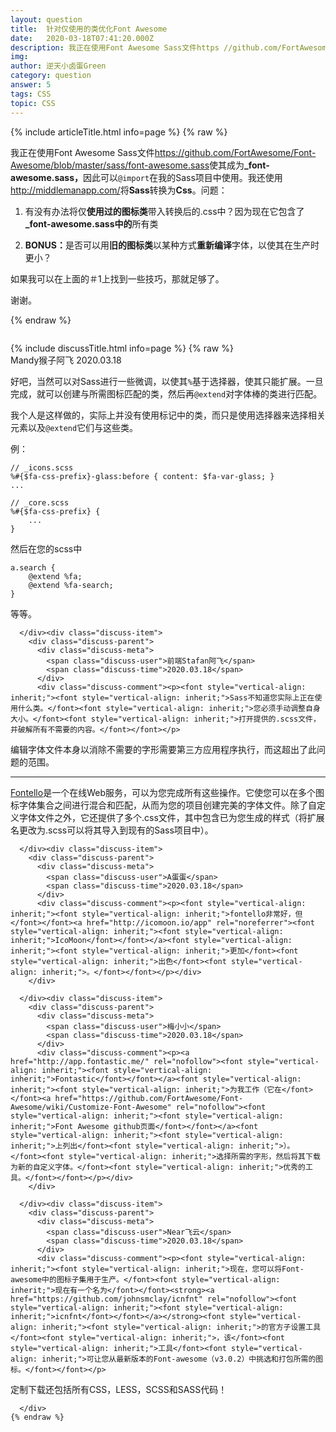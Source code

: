 ```yaml
---
layout: question
title:  针对仅使用的类优化Font Awesome
date:   2020-03-18T07:41:20.000Z
description: 我正在使用Font Awesome Sass文件https //github.com/FortAwesome/Font-Awesome/blob/mast...
img: 
author: 逆天小卤蛋Green
category: question
answer: 5
tags: CSS
topic: CSS
---
```

<div class="article-root">
  <div class="article">
    {% include articleTitle.html info=page %}
    {% raw %}
    <div class="article-content"><p><font style="vertical-align: inherit;"><font style="vertical-align: inherit;">我正在使用Font Awesome Sass文件</font></font><a href="https://github.com/FortAwesome/Font-Awesome/blob/master/sass/font-awesome.sass" rel="noreferrer"><font style="vertical-align: inherit;"><font style="vertical-align: inherit;">https://github.com/FortAwesome/Font-Awesome/blob/master/sass/font-awesome.sass</font></font></a><font style="vertical-align: inherit;"><font style="vertical-align: inherit;">使其成为</font></font><strong><font style="vertical-align: inherit;"><font style="vertical-align: inherit;">_font-awesome.sass，</font></font></strong><font style="vertical-align: inherit;"><font style="vertical-align: inherit;">因此可以</font></font><code>@import</code><font style="vertical-align: inherit;"><font style="vertical-align: inherit;">在我的Sass项目中使用。</font><font style="vertical-align: inherit;">我还使用</font></font><a href="http://middlemanapp.com/" rel="noreferrer"><font style="vertical-align: inherit;"><font style="vertical-align: inherit;">http://middlemanapp.com/</font></font></a><font style="vertical-align: inherit;"><font style="vertical-align: inherit;">将</font></font><strong><font style="vertical-align: inherit;"><font style="vertical-align: inherit;">Sass</font></font></strong><font style="vertical-align: inherit;"><font style="vertical-align: inherit;">转换</font><font style="vertical-align: inherit;">为</font></font><strong><font style="vertical-align: inherit;"><font style="vertical-align: inherit;">Css</font></font></strong><font style="vertical-align: inherit;"><font style="vertical-align: inherit;">。</font><font style="vertical-align: inherit;">问题：</font></font></p>

<ol>
<li><p><font style="vertical-align: inherit;"><font style="vertical-align: inherit;">有没有办法将仅</font></font><strong><font style="vertical-align: inherit;"><font style="vertical-align: inherit;">使用过的图标类</font></font></strong><font style="vertical-align: inherit;"><font style="vertical-align: inherit;">带入转换后的.css中？</font><font style="vertical-align: inherit;">因为现在它包含了</font><strong><font style="vertical-align: inherit;">_font-awesome.sass中的</font></strong><font style="vertical-align: inherit;">所有类</font></font><strong><font style="vertical-align: inherit;"></font></strong></p></li>
<li><p><strong><font style="vertical-align: inherit;"><font style="vertical-align: inherit;">BONUS：</font></font></strong><font style="vertical-align: inherit;"><font style="vertical-align: inherit;">是否可以</font><font style="vertical-align: inherit;">用</font><strong><font style="vertical-align: inherit;">旧的图标类</font></strong><font style="vertical-align: inherit;">以</font><font style="vertical-align: inherit;">某种方式</font></font><strong><font style="vertical-align: inherit;"><font style="vertical-align: inherit;">重新编译</font></font></strong><font style="vertical-align: inherit;"><font style="vertical-align: inherit;">字体，</font><font style="vertical-align: inherit;">以使其在生产时更小？</font></font><strong><font style="vertical-align: inherit;"></font></strong><font style="vertical-align: inherit;"></font></p></li>
</ol>

<p><font style="vertical-align: inherit;"><font style="vertical-align: inherit;">如果我可以在上面的＃1上找到一些技巧，那就足够了。</font></font></p>

<p><font style="vertical-align: inherit;"><font style="vertical-align: inherit;">谢谢。</font></font></p></div>
    {% endraw %}
  </div>
  <p style="height: 0;width:0;overflow: hidden;"> 第2023篇《针对仅使用的类优化Font Awesome》来自Winter(https://github.com/aiyld/aiyld.github.io)的站点</p>
  <div class="discuss-wrapper">
    {% include discussTitle.html info=page %}
    {% raw %}
    <div class="discuss-item">
        <div class="discuss-parent">
          <div class="discuss-meta">
            <span class="discuss-user">Mandy猴子阿飞</span>
            <span class="discuss-time">2020.03.18</span>
          </div>
          <div class="discuss-comment"><p><font style="vertical-align: inherit;"><font style="vertical-align: inherit;">好吧，当然可以对Sass进行一些微调，以使其</font></font><code>%</code><font style="vertical-align: inherit;"><font style="vertical-align: inherit;">基于</font><font style="vertical-align: inherit;">选择器</font><font style="vertical-align: inherit;">，使其只能扩展。</font><font style="vertical-align: inherit;">一旦完成，就可以创建与所需图标匹配的类，然后再</font></font><code>@extend</code><font style="vertical-align: inherit;"><font style="vertical-align: inherit;">对字体棒的类</font><font style="vertical-align: inherit;">进行匹配</font><font style="vertical-align: inherit;">。</font></font></p>

<p><font style="vertical-align: inherit;"><font style="vertical-align: inherit;">我个人是这样做的，实际上并没有使用标记中的类，而只是使用选择器来选择相关元素以及</font></font><code>@extend</code><font style="vertical-align: inherit;"><font style="vertical-align: inherit;">它们与这些类。</font></font></p>

<p><font style="vertical-align: inherit;"><font style="vertical-align: inherit;">例：</font></font></p>

<pre><code>// _icons.scss<font></font>
%#{$fa-css-prefix}-glass:before { content: $fa-var-glass; }<font></font>
...<font></font>
<font></font>
// _core.scss<font></font>
%#{$fa-css-prefix} {<font></font>
    ...<font></font>
}<font></font>
</code></pre>

<p><font style="vertical-align: inherit;"><font style="vertical-align: inherit;">然后在您的scss中</font></font></p>

<pre><code>a.search {<font></font>
    @extend %fa;<font></font>
    @extend %fa-search;<font></font>
}<font></font>
</code></pre>

<p><font style="vertical-align: inherit;"><font style="vertical-align: inherit;">等等。</font></font></p></div>
        </div>
        
      </div><div class="discuss-item">
        <div class="discuss-parent">
          <div class="discuss-meta">
            <span class="discuss-user">前端Stafan阿飞</span>
            <span class="discuss-time">2020.03.18</span>
          </div>
          <div class="discuss-comment"><p><font style="vertical-align: inherit;"><font style="vertical-align: inherit;">Sass不知道您实际上正在使用什么类。</font><font style="vertical-align: inherit;">您必须手动调整自身大小。</font><font style="vertical-align: inherit;">打开提供的.scss文件，并破解所有不需要的内容。</font></font></p>

<p><font style="vertical-align: inherit;"><font style="vertical-align: inherit;">编辑字体文件本身以消除不需要的字形需要第三方应用程序执行，而这超出了此问题的范围。</font></font></p>

<hr>

<p><a href="http://fontello.com/"><font style="vertical-align: inherit;"><font style="vertical-align: inherit;">Fontello</font></font></a><font style="vertical-align: inherit;"><font style="vertical-align: inherit;">是一个在线Web服务，可以为您完成所有这些操作。</font><font style="vertical-align: inherit;">它使您可以在多个图标字体集合之间进行混合和匹配，从而为您的项目创建完美的字体文件。</font><font style="vertical-align: inherit;">除了自定义字体文件之外，它还提供了多个.css文件，其中包含已为您生成的样式（将扩展名更改为.scss可以将其导入到现有的Sass项目中）。</font></font></p></div>
        </div>
        
      </div><div class="discuss-item">
        <div class="discuss-parent">
          <div class="discuss-meta">
            <span class="discuss-user">A蛋蛋</span>
            <span class="discuss-time">2020.03.18</span>
          </div>
          <div class="discuss-comment"><p><font style="vertical-align: inherit;"><font style="vertical-align: inherit;">fontello非常好，但</font></font><a href="http://icomoon.io/app" rel="noreferrer"><font style="vertical-align: inherit;"><font style="vertical-align: inherit;">IcoMoon</font></font></a><font style="vertical-align: inherit;"><font style="vertical-align: inherit;">更加</font><font style="vertical-align: inherit;">出色</font><font style="vertical-align: inherit;">。</font></font></p></div>
        </div>
        
      </div><div class="discuss-item">
        <div class="discuss-parent">
          <div class="discuss-meta">
            <span class="discuss-user">梅小小</span>
            <span class="discuss-time">2020.03.18</span>
          </div>
          <div class="discuss-comment"><p><a href="http://app.fontastic.me/" rel="nofollow"><font style="vertical-align: inherit;"><font style="vertical-align: inherit;">Fontastic</font></font></a><font style="vertical-align: inherit;"><font style="vertical-align: inherit;">为我工作（它在</font></font><a href="https://github.com/FortAwesome/Font-Awesome/wiki/Customize-Font-Awesome" rel="nofollow"><font style="vertical-align: inherit;"><font style="vertical-align: inherit;">Font Awesome github页面</font></font></a><font style="vertical-align: inherit;"><font style="vertical-align: inherit;">上列出</font><font style="vertical-align: inherit;">）。</font><font style="vertical-align: inherit;">选择所需的字形，然后将其下载为新的自定义字体。</font><font style="vertical-align: inherit;">优秀的工具。</font></font></p></div>
        </div>
        
      </div><div class="discuss-item">
        <div class="discuss-parent">
          <div class="discuss-meta">
            <span class="discuss-user">Near飞云</span>
            <span class="discuss-time">2020.03.18</span>
          </div>
          <div class="discuss-comment"><p><font style="vertical-align: inherit;"><font style="vertical-align: inherit;">现在，您可以将Font-awesome中的图标子集用于生产。</font><font style="vertical-align: inherit;">现在有一个名为</font></font><strong><a href="https://github.com/johnsmclay/icnfnt" rel="nofollow"><font style="vertical-align: inherit;"><font style="vertical-align: inherit;">icnfnt</font></font></a></strong><font style="vertical-align: inherit;"><font style="vertical-align: inherit;">的官方子设置工具</font><font style="vertical-align: inherit;">，该</font><font style="vertical-align: inherit;">工具</font><font style="vertical-align: inherit;">可让您从最新版本的Font-awesome（v3.0.2）中挑选和打包所需的图标。</font></font></p>

<p><font style="vertical-align: inherit;"><font style="vertical-align: inherit;">定制下载还包括所有CSS，LESS，SCSS和SASS代码！</font></font></p></div>
        </div>
        
      </div>
    {% endraw %}
  </div>
<div>
